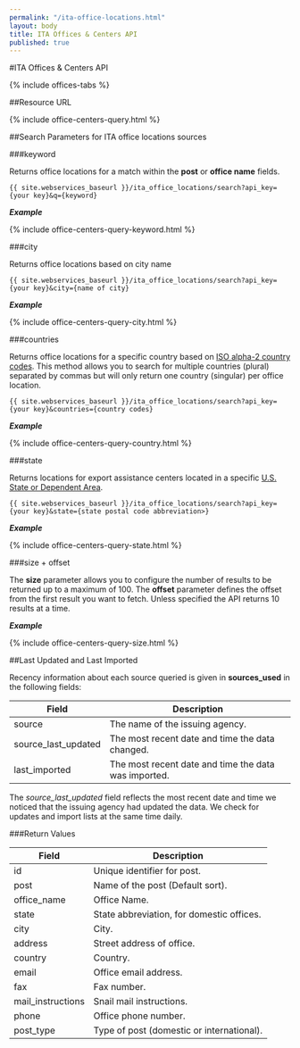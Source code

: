 ```yaml
---
permalink: "/ita-office-locations.html"
layout: body
title: ITA Offices & Centers API
published: true
---
```


#ITA Offices & Centers API

{% include offices-tabs %}

##Resource URL

{% include office-centers-query.html %}

##Search Parameters for ITA office locations sources

###keyword

Returns office locations for a match within the **post** or **office name** fields.

    {{ site.webservices_baseurl }}/ita_office_locations/search?api_key={your key}&q={keyword}

**_Example_**

{% include office-centers-query-keyword.html %}

###city

Returns office locations based on city name

    {{ site.webservices_baseurl }}/ita_office_locations/search?api_key={your key}&city={name of city}

**_Example_**

{% include office-centers-query-city.html %}

###countries

Returns office locations for a specific country based on [ISO alpha-2 country codes](http://www.iso.org/iso/home/standards/country_codes/country_names_and_code_elements.htm). This method allows you to search for multiple countries (plural) separated by commas but will only return one country (singular) per office location.

    {{ site.webservices_baseurl }}/ita_office_locations/search?api_key={your key}&countries={country codes}

**_Example_**

{% include office-centers-query-country.html %}

###state

Returns locations for export assistance centers located in a specific  [U.S. State or Dependent Area](https://www.usps.com/send/official-abbreviations.htm).

    {{ site.webservices_baseurl }}/ita_office_locations/search?api_key={your key}&state={state postal code abbreviation>}

**_Example_**

{% include office-centers-query-state.html %}

###size + offset

The **size** parameter allows you to configure the number of results to be returned up to a maximum of 100. The **offset** parameter defines the offset from the first result you want to fetch. Unless specified the API returns 10 results at a time.

**_Example_**

{% include office-centers-query-size.html %}

##Last Updated and Last Imported

Recency information about each source queried is given in **sources_used** in the following fields:

| Field	| Description |
| ------| -------------|
| source | The name of the issuing agency. |
| source_last_updated | The most recent date and time the data changed. |
| last_imported | The most recent date and time the data was imported. |

The *source_last_updated* field reflects the most recent date and time we noticed that the issuing agency had updated the data. We check for updates and import lists at the same time daily.

###Return Values

| Field             | Description                                                     |
| ----------------- | --------------------------------------------------------------- |
| id                | Unique identifier for post.                                      |
| post              | Name of the post (Default sort).                                 |
| office_name       | Office Name.                                                     |
| state             | State abbreviation, for domestic offices.                        |
| city              | City.                                                            |
| address           | Street address of office.                                        |
| country           | Country.                                                         |
| email             | Office email address.                                            |
| fax               | Fax number.                                                      |
| mail_instructions | Snail mail instructions.                                         |
| phone             | Office phone number.                                             |
| post_type         | Type of post (domestic or international).                        |
